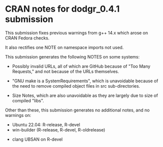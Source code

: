 # CRAN notes for dodgr_0.4.1 submission

This submission fixes previous warnings from g++ 14.x which arose on CRAN Fedora checks.

It also rectifies one NOTE on namespace imports not used.

This submission generates the following NOTES on some systems:

- Possibly invalid URLs, all of which are GitHub because of "Too Many Requests," and not because of the URLs themselves.
* "GNU make is a SystemRequirements", which is unavoidable because of the need to remove compiled object files in src sub-directories.
- Size Notes, which are also unavoidable as they are largely due to size of compiled "libs".

Other than these, this submission generates no additional notes, and no warnings on:

* Ubuntu 22.04: R-release, R-devel
* win-builder (R-release, R-devel, R-oldrelease)
- clang UBSAN on R-devel
